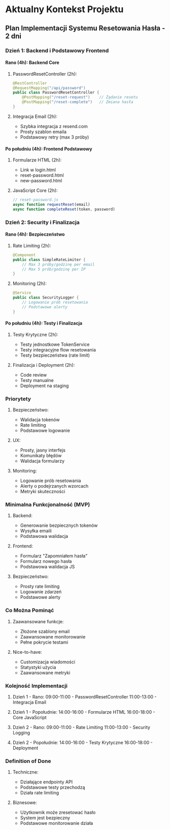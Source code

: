 # Aktualny Kontekst Projektu

## Plan Implementacji Systemu Resetowania Hasła - 2 dni

### Dzień 1: Backend i Podstawowy Frontend

#### Rano (4h): Backend Core
1. PasswordResetController (2h):
   ```java
   @RestController
   @RequestMapping("/api/password")
   public class PasswordResetController {
       @PostMapping("/reset-request")    // Żądanie resetu
       @PostMapping("/reset-complete")   // Zmiana hasła
   }
   ```

2. Integracja Email (2h):
   - Szybka integracja z resend.com
   - Prosty szablon emaila
   - Podstawowy retry (max 3 próby)

#### Po południu (4h): Frontend Podstawowy
1. Formularze HTML (2h):
   - Link w login.html
   - reset-password.html
   - new-password.html

2. JavaScript Core (2h):
   ```javascript
   // reset-password.js
   async function requestReset(email)
   async function completeReset(token, password)
   ```

### Dzień 2: Security i Finalizacja

#### Rano (4h): Bezpieczeństwo
1. Rate Limiting (2h):
   ```java
   @Component
   public class SimpleRateLimiter {
       // Max 3 próby/godzinę per email
       // Max 5 prób/godzinę per IP
   }
   ```

2. Monitoring (2h):
   ```java
   @Service
   public class SecurityLogger {
       // Logowanie prób resetowania
       // Podstawowe alerty
   }
   ```

#### Po południu (4h): Testy i Finalizacja
1. Testy Krytyczne (2h):
   - Testy jednostkowe TokenService
   - Testy integracyjne flow resetowania
   - Testy bezpieczeństwa (rate limit)

2. Finalizacja i Deployment (2h):
   - Code review
   - Testy manualne
   - Deployment na staging

### Priorytety
1. Bezpieczeństwo:
   - Walidacja tokenów
   - Rate limiting
   - Podstawowe logowanie

2. UX:
   - Prosty, jasny interfejs
   - Komunikaty błędów
   - Walidacja formularzy

3. Monitoring:
   - Logowanie prób resetowania
   - Alerty o podejrzanych wzorcach
   - Metryki skuteczności

### Minimalna Funkcjonalność (MVP)
1. Backend:
   - Generowanie bezpiecznych tokenów
   - Wysyłka emaili
   - Podstawowa walidacja

2. Frontend:
   - Formularz "Zapomniałem hasła"
   - Formularz nowego hasła
   - Podstawowa walidacja JS

3. Bezpieczeństwo:
   - Prosty rate limiting
   - Logowanie zdarzeń
   - Podstawowe alerty

### Co Można Pominąć
1. Zaawansowane funkcje:
   - Złożone szablony email
   - Zaawansowane monitorowanie
   - Pełne pokrycie testami

2. Nice-to-have:
   - Customizacja wiadomości
   - Statystyki użycia
   - Zaawansowane metryki

### Kolejność Implementacji
1. Dzień 1 - Rano:
   09:00-11:00 - PasswordResetController
   11:00-13:00 - Integracja Email

2. Dzień 1 - Popołudnie:
   14:00-16:00 - Formularze HTML
   16:00-18:00 - Core JavaScript

3. Dzień 2 - Rano:
   09:00-11:00 - Rate Limiting
   11:00-13:00 - Security Logging

4. Dzień 2 - Popołudnie:
   14:00-16:00 - Testy Krytyczne
   16:00-18:00 - Deployment

### Definition of Done
1. Techniczne:
   - Działające endpointy API
   - Podstawowe testy przechodzą
   - Działa rate limiting

2. Biznesowe:
   - Użytkownik może zresetować hasło
   - System jest bezpieczny
   - Podstawowe monitorowanie działa